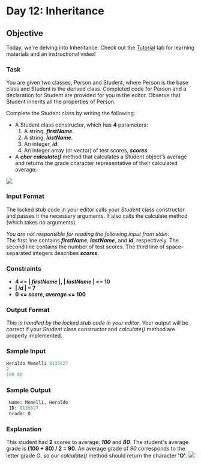 # Day 12: Inheritance

## Objective

Today, we're delving into Inheritance. Check out the [Tutorial](https://www.hackerrank.com/challenges/30-inheritance/tutorial) tab for learning materials and an instructional video!

### Task
You are given two classes, Person and Student, where Person is the base class and Student is the derived class. Completed code for Person and a declaration for Student are provided for you in the editor. Observe that Student inherits all the properties of Person.

Complete the Student class by writing the following:

 - A Student class constructor, which has **4** parameters:
   1. A string, **_firstName_**.
   2. A string, **_lastName_**.
   3. An integer, **_id_**.
   4. An integer array (or vector) of test scores, **_scores_**.
 - A **_char calculate()_** method that calculates a Student object's average and returns the grade character representative of their calculated average: 

 ![](https://github.com/kalpak92/HackerRank-30-Days-of-Code/blob/master/Day%2012/Grading.png)
 

### Input Format

The locked stub code in your editor calls your _Student_ class constructor and passes it the necessary arguments. It also calls the calculate method (which takes no arguments).

_You are not responsible for reading the following input from stdin_:  
The first line contains **_firstName_**, **_lastName_**, and **_id_**, respectively. The second line contains the number of test scores. The third line of space-separated integers describes **_scores_**.

### Constraints
 - **4 <= | _firstName_ |, | _lastName_ | <= 10**
 - **| _id_ | = 7**
 - **0 <= _score_, _average_ <= 100**

### Output Format

_This is handled by the locked stub code in your editor_. Your output will be correct if your _Student_ class constructor and _calculate()_ method are properly implemented.

### Sample Input
```Python
Heraldo Memelli 8135627
2
100 80
```

### Sample Output
```Python
 Name: Memelli, Heraldo
 ID: 8135627
 Grade: O
```

### Explanation

This student had **2** scores to average: **_100_** and **_80_**. The student's average grade is **(100 + 80) / 2  = 90**. An average grade of _90_ corresponds to the letter grade _O_, so our _calculate()_ method should return the character **'O'**.
![](https://github.com/kalpak92/HackerRank-30-Days-of-Code/blob/master/Day%2012/stubCode.png)
